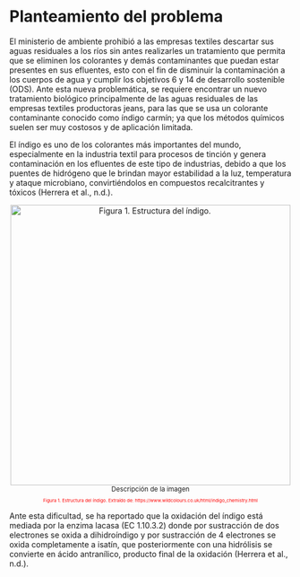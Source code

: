 # Planteamiento del problema
El ministerio de ambiente prohibió a las empresas textiles descartar sus aguas residuales a los ríos sin antes realizarles un tratamiento que permita que se eliminen los colorantes y demás contaminantes que puedan estar presentes en sus efluentes, esto con el fin de disminuir la contaminación a los cuerpos de agua y cumplir los objetivos 6 y 14 de desarrollo sostenible (ODS). Ante esta nueva problemática, se requiere encontrar un nuevo tratamiento biológico principalmente de las aguas residuales de las empresas textiles productoras jeans, para las que se usa un colorante contaminante conocido como índigo carmín; ya que los métodos químicos suelen ser muy costosos y de aplicación limitada.

El índigo es uno de los colorantes más importantes del mundo, especialmente en la industria textil para procesos de tinción y genera contaminación en los efluentes de este tipo de industrias, debido a que los puentes de hidrógeno que le brindan mayor estabilidad a la luz, temperatura y ataque microbiano, convirtiéndolos en compuestos recalcitrantes y tóxicos (Herrera et al., n.d.).

<div align="center">
  <img src="https://www.wildcolours.co.uk/assets/images/natural-dyes-indigo-chemistry.png" alt="Figura 1. Estructura del índigo." width="500">
  <br>
  <small>Descripción de la imagen</small>
  <p style="font-size: 8px; color: red;">Figura 1. Estructura del índigo. Extraído de: https://www.wildcolours.co.uk/html/indigo_chemistry.html</p>
</div>

Ante esta dificultad, se ha reportado que la oxidación del índigo está mediada por la enzima lacasa (EC 1.10.3.2) donde por sustracción de dos electrones se oxida a dihidroíndigo y por sustracción de 4 electrones se oxida completamente a isatín, que posteriormente con una hidrólisis se convierte en ácido antranílico, producto final de la oxidación (Herrera et al., n.d.).


